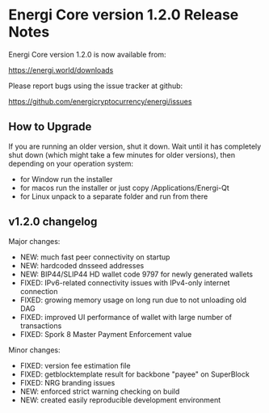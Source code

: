Energi Core version 1.2.0 Release Notes
=======================================


Energi Core version 1.2.0 is now available from:

  https://energi.world/downloads

Please report bugs using the issue tracker at github:

  https://github.com/energicryptocurrency/energi/issues


How to Upgrade
--------------

If you are running an older version, shut it down. Wait until it has completely
shut down (which might take a few minutes for older versions), then depending on
your operation system:

* for Window run the installer
* for macos run the installer or just copy /Applications/Energi-Qt
* for Linux unpack to a separate folder and run from there


v1.2.0 changelog
----------------

Major changes:

- NEW: much fast peer connectivity on startup
- NEW: hardcoded dnsseed addresses
- NEW: BIP44/SLIP44 HD wallet code 9797 for newly generated wallets
- FIXED: IPv6-related connectivity issues with IPv4-only internet connection
- FIXED: growing memory usage on long run due to not unloading old DAG
- FIXED: improved UI performance of wallet with large number of transactions
- FIXED: Spork 8 Master Payment Enforcement value

Minor changes:

- FIXED: version fee estimation file
- FIXED: getblocktemplate result for backbone "payee" on SuperBlock
- FIXED: NRG branding issues
- NEW: enforced strict warning checking on build
- NEW: created easily reproducible development environment
